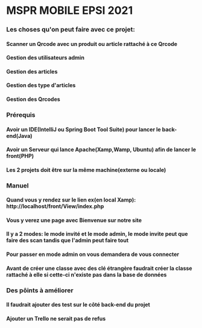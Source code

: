 # MSPR MOBILE EPSI 2021
### Les choses qu'on peut faire avec ce projet:
#### Scanner un Qrcode avec un produit ou article rattaché à ce Qrcode
#### Gestion des utilisateurs admin
#### Gestion des articles
#### Gestion des type d'articles
#### Gestion des Qrcodes

### Prérequis
#### Avoir un IDE(IntelliJ ou Spring Boot Tool Suite) pour lancer le back-end(Java)
#### Avoir un Serveur qui lance Apache(Xamp,Wamp, Ubuntu) afin de lancer le front(PHP)
#### Les 2 projets doit être sur la même machine(externe ou locale)

### Manuel
#### Quand vous y rendez sur le lien ex(en local Xamp): http://localhost/front/View/index.php
#### Vous y verez une page avec Bienvenue sur notre site
#### Il y a 2 modes: le mode invité et le mode admin, le mode invite peut que faire des scan tandis que l'admin peut faire tout
#### Pour passer en mode admin on vous demandera de vous connecter
#### Avant de créer une classe avec des clé étrangère faudrait créer la classe rattaché à elle si cette-ci n'existe pas dans la base de données

### Des pôints à améliorer
#### Il faudrait ajouter des test sur le côté back-end du projet
#### Ajouter un Trello ne serait pas de refus
